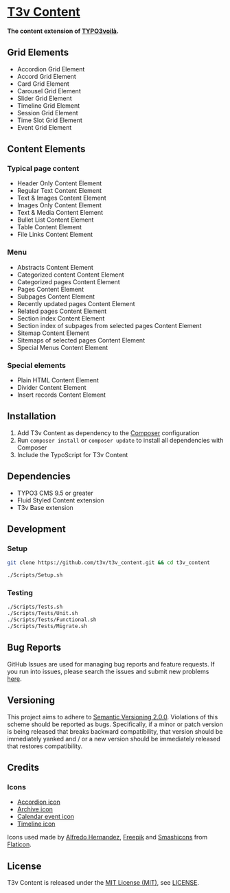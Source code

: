 [T3v Content]
=============

**The content extension of [TYPO3voilà].**

Grid Elements
-------------

* Accordion Grid Element
* Accord Grid Element
* Card Grid Element
* Carousel Grid Element
* Slider Grid Element
* Timeline Grid Element
* Session Grid Element
* Time Slot Grid Element
* Event Grid Element

Content Elements
----------------

### Typical page content

* Header Only Content Element
* Regular Text Content Element
* Text & Images Content Element
* Images Only Content Element
* Text & Media Content Element
* Bullet List Content Element
* Table Content Element
* File Links Content Element

### Menu

* Abstracts Content Element
* Categorized content Content Element
* Categorized pages Content Element
* Pages Content Element
* Subpages Content Element
* Recently updated pages Content Element
* Related pages Content Element
* Section index Content Element
* Section index of subpages from selected pages Content Element
* Sitemap Content Element
* Sitemaps of selected pages Content Element
* Special Menus Content Element

### Special elements

* Plain HTML Content Element
* Divider Content Element
* Insert records Content Element

Installation
------------

1. Add T3v Content as dependency to the [Composer] configuration
2. Run `composer install` or `composer update` to install all dependencies with Composer
3. Include the TypoScript for T3v Content

Dependencies
------------

* TYPO3 CMS 9.5 or greater
* Fluid Styled Content extension
* T3v Base extension

Development
-----------

### Setup

```sh
git clone https://github.com/t3v/t3v_content.git && cd t3v_content

./Scripts/Setup.sh
```

### Testing

```sh
./Scripts/Tests.sh
./Scripts/Tests/Unit.sh
./Scripts/Tests/Functional.sh
./Scripts/Tests/Migrate.sh
```

Bug Reports
-----------

GitHub Issues are used for managing bug reports and feature requests. If you run into issues, please search the issues and submit new
problems [here].

Versioning
----------

This project aims to adhere to [Semantic Versioning 2.0.0]. Violations of this scheme should be reported as bugs. Specifically, if a minor
or patch version is being released that breaks backward compatibility, that version should be immediately yanked and / or a new version
should be immediately released that restores compatibility.

Credits
-------

### Icons

* [Accordion icon]
* [Archive icon]
* [Calendar event icon]
* [Timeline icon]

Icons used made by [Alfredo Hernandez], [Freepik] and [Smashicons] from [Flaticon].

License
-------

T3v Content is released under the [MIT License (MIT)], see [LICENSE].

[Acceptance testing TYPO3]: https://wiki.typo3.org/Acceptance_testing "Acceptance testing TYPO3"
[Accordion icon]: https://www.flaticon.com/free-icon/accordion_140208 "Accordion icon"
[Alfredo Hernandez]: https://www.flaticon.com/authors/alfredo-hernandez "Alfredo Hernandez"
[Archive icon]: https://www.flaticon.com/free-icon/archive_149014 "Archive icon"
[Automated testing TYPO3]: https://wiki.typo3.org/Automated_testing "Automated testing TYPO3"
[Calendar event icon]: https://www.flaticon.com/free-icon/calendar-event_395828 "Calendar event icon"
[Composer]: https://getcomposer.org "Dependency Manager for PHP"
[Flaticon]: https://www.flaticon.com "Flaticon"
[Freepik]: https://www.flaticon.com/authors/freepik "Freepik"
[Functional testing TYPO3]: https://wiki.typo3.org/Functional_testing "Functional testing TYPO3"
[here]: https://github.com/t3v/t3v_content/issues "GitHub Issue Tracker"
[LICENSE]: https://raw.githubusercontent.com/t3v/t3v_content/master/LICENSE "License"
[MIT License (MIT)]: http://opensource.org/licenses/MIT "The MIT License (MIT)"
[Semantic Versioning 2.0.0]: http://semver.org "Semantic Versioning 2.0.0"
[Smashicons]: https://www.flaticon.com/authors/smashicons "Smashicons"
[T3v Content]: https://t3v.github.io/t3v_content/ "The content extension of TYPO3voilà."
[Timeline icon]: https://www.flaticon.com/free-icon/timeline_292332 "Timeline icon"
[TYPO3voilà]: https://github.com/t3v "“UH LÁLÁ, TYPO3!”"
[Unit Testing TYPO3]: https://wiki.typo3.org/Unit_Testing_TYPO3 "Unit testing TYPO3"
